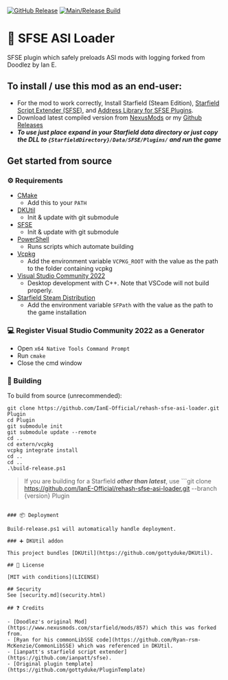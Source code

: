 [![GitHub Release](https://img.shields.io/github/v/release/IanE-Official/rehash-sfse-asi-loader)](https://github.com/IanE-Official/rehash-sfse-asi-loader/releases)
[![Main/Release Build](https://github.com/IanE-Official/rehash-sfse-asi-loader/actions/workflows/build-push.yml/badge.svg)](https://github.com/IanE-Official/rehash-sfse-asi-loader/actions/workflows/build-push.yml)

# 📑 SFSE ASI Loader

SFSE plugin which safely preloads ASI mods with logging forked from Doodlez by Ian E.

## To install / use this mod as an end-user:

- For the mod to work correctly, Install Starfield (Steam Edition), [Starfield Script Extender (SFSE)](https://www.nexusmods.com/starfield/mods/106), and [Address Library for SFSE Plugins](https://www.nexusmods.com/starfield/mods/3256).
- Download latest compiled version from [NexusMods](https://www.nexusmods.com/starfield/mods/8055?tab=files) or my [Github Releases](https://github.com/IanE-Official/rehash-sfse-asi-loader/releases)
- ***To use just place expand in your Starfield data directory or just copy the DLL to `{StarfieldDirectory}/Data/SFSE/Plugins/` and run the game***

## Get started from source

### ⚙ Requirements

- [CMake](https://cmake.org/)
    - Add this to your `PATH`
- [DKUtil](https://github.com/gottyduke/DKUtil)
    - Init & update with git submodule
- [SFSE](https://github.com/ianpatt/sfse)
    - Init & update with git submodule
- [PowerShell](https://github.com/PowerShell/PowerShell/releases/latest)
    - Runs scripts which automate building
- [Vcpkg](https://github.com/microsoft/vcpkg)
    - Add the environment variable `VCPKG_ROOT` with the value as the path to the folder containing vcpkg
- [Visual Studio Community 2022](https://visualstudio.microsoft.com/)
    - Desktop development with C++. Note that VSCode will not build properly.
- [Starfield Steam Distribution](#-deployment)
    - Add the environment variable `SFPath` with the value as the path to the game installation

### 💻 Register Visual Studio Community 2022 as a Generator

- Open `x64 Native Tools Command Prompt`
- Run `cmake`
- Close the cmd window

### 🔨 Building

To build from source (unrecommended):

```
git clone https://github.com/IanE-Official/rehash-sfse-asi-loader.git Plugin
cd Plugin
git submodule init
git submodule update --remote
cd ..
cd extern/vcpkg
vcpkg integrate install
cd ..
cd ..
.\build-release.ps1
```

> If you are building for a Starfield ***other than latest***, use ```git clone https://github.com/IanE-Official/rehash-sfse-asi-loader.git --branch {version} Plugin
``` where {version} is set to the newest version of starfield you are trying to build for (currently 1.8.88).

### 📦 Deployment

Build-release.ps1 will automatically handle deployment.

### ➕ DKUtil addon

This project bundles [DKUtil](https://github.com/gottyduke/DKUtil).

## 📖 License

[MIT with conditions](LICENSE)

## Security
See [security.md](security.html)

## ❓ Credits

- [Doodlez's original Mod](https://www.nexusmods.com/starfield/mods/857) which this was forked from.
- [Ryan for his commonLibSSE code](https://github.com/Ryan-rsm-McKenzie/CommonLibSSE) which was referenced in DKUtil.
- [ianpatt's starfield script extender](https://github.com/ianpatt/sfse).
- [Original plugin template](https://github.com/gottyduke/PluginTemplate)
